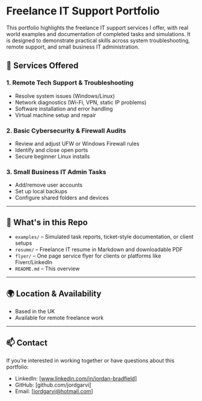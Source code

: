 # Freelance IT Support Portfolio

This portfolio highlights the freelance IT support services I offer, with real world examples and documentation of completed tasks and simulations. It is designed to demonstrate practical skills across system troubleshooting, remote support, and small business IT administration.

## 📌 Services Offered

### 1. Remote Tech Support & Troubleshooting
- Resolve system issues (Windows/Linux)
- Network diagnostics (Wi-Fi, VPN, static IP problems)
- Software installation and error handling
- Virtual machine setup and repair

### 2. Basic Cybersecurity & Firewall Audits
- Review and adjust UFW or Windows Firewall rules
- Identify and close open ports
- Secure beginner Linux installs

### 3. Small Business IT Admin Tasks
- Add/remove user accounts
- Set up local backups
- Configure shared folders and devices

---

## 📂 What's in this Repo

- `examples/` – Simulated task reports, ticket-style documentation, or client setups
- `resume/` – Freelance IT resume in Markdown and downloadable PDF
- `flyer/` – One page service flyer for clients or platforms like Fiverr/LinkedIn
- `README.md` – This overview

---

## 🌍 Location & Availability

- Based in the UK  
- Available for remote freelance work

---

## 📫 Contact

If you’re interested in working together or have questions about this portfolio:

- LinkedIn: [www.linkedin.com/in/jordan-bradfield]  
- GitHub: [github.com/jordgarvi]  
- Email: [jordgarvi@hotmail.com]

